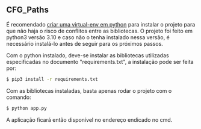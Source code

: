 ## CFG_Paths

É recomendado [criar uma virtual-env em python](https://docs.python.org/pt-br/3/library/venv.html) para instalar 
o projeto para que não haja o risco de conflitos entre as bibliotecas. O projeto foi feito em python3 versão 3.10 e caso não o tenha instalado nessa versão, é necessário instalá-lo antes de seguir para os próximos passos.

Com o python instalado, deve-se instalar as bibliotecas utilizadas especificadas no documento "requirements.txt", a instalação pode ser feita por:
```sh
$ pip3 install -r requirements.txt
```
Com as bibliotecas instaladas, basta apenas rodar o projeto com o comando:
```sh
$ python app.py
```
A aplicação ficará então disponível no endereço endicado no cmd.
